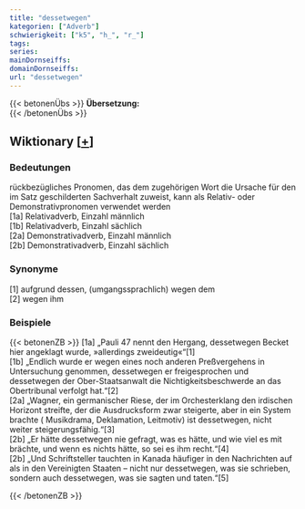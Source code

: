 ```yaml
---
title: "dessetwegen"
kategorien: ["Adverb"]
schwierigkeit: ["k5", "h_", "r_"]
tags:
series:
mainDornseiffs:
domainDornseiffs:
url: "dessetwegen"
---
```


{{< betonenÜbs >}}
**Übersetzung:**  
{{< /betonenÜbs >}}

## Wiktionary [[+](https://de.wiktionary.org/wiki/dessetwegen)]

### Bedeutungen
rückbezügliches Pronomen, das dem zugehörigen Wort die Ursache für den im Satz geschilderten Sachverhalt zuweist, kann als Relativ- oder Demonstrativpronomen verwendet werden  
[1a] Relativadverb, Einzahl männlich  
[1b] Relativadverb, Einzahl sächlich  
[2a] Demonstrativadverb, Einzahl männlich  
[2b] Demonstrativadverb, Einzahl sächlich  

### Synonyme
[1] aufgrund dessen, (umgangssprachlich) wegen dem  
[2] wegen ihm  

### Beispiele
{{< betonenZB >}}
[1a] „Pauli 47 nennt den Hergang, dessetwegen Becket hier angeklagt wurde, »allerdings zweideutig«“[1]  
[1b] „Endlich wurde er wegen eines noch anderen Preßvergehens in Untersuchung genommen, dessetwegen er freigesprochen und dessetwegen der Ober-Staatsanwalt die Nichtigkeitsbeschwerde an das Obertribunal verfolgt hat.“[2]  
[2a] „Wagner, ein germanischer Riese, der im Orchesterklang den irdischen Horizont streifte, der die Ausdrucksform zwar steigerte, aber in ein System brachte ( Musikdrama, Deklamation, Leitmotiv) ist dessetwegen, nicht weiter steigerungsfähig.“[3]  
[2b] „Er hätte dessetwegen nie gefragt, was es hätte, und wie viel es mit brächte, und wenn es nichts hätte, so sei es ihm recht.“[4]  
[2b] „Und Schriftsteller tauchten in Kanada häufiger in den Nachrichten auf als in den Vereinigten Staaten – nicht nur dessetwegen, was sie schrieben, sondern auch dessetwegen, was sie sagten und taten.“[5]  

{{< /betonenZB >}}


